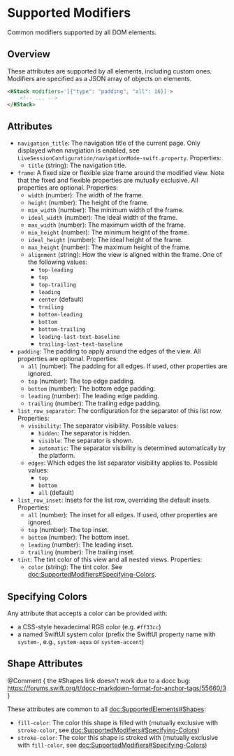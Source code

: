 # Supported Modifiers

Common modifiers supported by all DOM elements.

## Overview

These attributes are supported by all elements, including custom ones. Modifiers are specified as a JSON array of objects on elements.

```html
<HStack modifiers='[{"type": "padding", "all": 16}]'>
    <!-- ... -->
</HStack>
```

## Attributes

- `navigation_title`: The navigation title of the current page. Only displayed when navgiation is enabled, see ``LiveSessionConfiguration/navigationMode-swift.property``. Properties:
    - `title` (string): The navigation title.
- `frame`: A fixed size or flexible size frame around the modified view. Note that the fixed and flexible properties are mutually exclusive. All properties are optional. Properties:
    - `width` (number): The width of the frame.
    - `height` (number): The height of the frame.
    - `min_width` (number): The minimum width of the frame.
    - `ideal_width` (number): The ideal width of the frame.
    - `max_width` (number): The maximum width of the frame.
    - `min_height` (number): The minimum height of the frame.
    - `ideal_height` (number): The ideal height of the frame.
    - `max_height` (number): The maximum height of the frame.
    - `alignment` (string): How the view is aligned within the frame. One of the following values:
        - `top-leading`
        - `top`
        - `top-trailing`
        - `leading`
        - `center` (default)
        - `trailing`
        - `bottom-leading`
        - `bottom`
        - `bottom-trailing`
        - `leading-last-text-baseline`
        - `trailing-last-text-baseline`
- `padding`: The padding to apply around the edges of the view. All properties are optional. Properties:
    - `all` (number): The padding for all edges. If used, other properties are ignored.
    - `top` (number): The top edge padding.
    - `bottom` (number): The bottom edge padding.
    - `leading` (number): The leading edge padding.
    - `trailing` (number): The trailing edge padding.
- `list_row_separator`: The configuration for the separator of this list row. Properties:
    - `visibility`: The separator visibility. Possible values:
        - `hidden`: The separator is hidden.
        - `visible`: The separator is shown.
        - `automatic`: The separator visibility is determined automatically by the platform.
    - `edges`: Which edges the list separator visibility applies to. Possible values:
        - `top`
        - `bottom`
        - `all` (default)
- `list_row_inset`: Insets for the list row, overriding the default insets. Properties:
    - `all` (number): The inset for all edges. If used, other properties are ignored.
    - `top` (number): The top inset.
    - `bottom` (number): The bottom inset.
    - `leading` (number): The leading inset.
    - `trailing` (number): The trailing inset.
- `tint`: The tint color of this view and all nested views. Properties:
    - `color` (string): The tint color. See <doc:SupportedModifiers#Specifying-Colors>.

## Specifying Colors

Any attribute that accepts a color can be provided with:
- a CSS-style hexadecimal RGB color (e.g. `#ff33cc`)
- a named SwiftUI system color (prefix the SwiftUI property name with `system-`, e.g., `system-aqua` or `system-accent`)

## Shape Attributes

@Comment {
    the #Shapes link doesn't work due to a docc bug: https://forums.swift.org/t/docc-markdown-format-for-anchor-tags/55660/3
}

These attributes are common to all <doc:SupportedElements#Shapes>:

- `fill-color`: The color this shape is filled with (mutually exclusive with `stroke-color`, see <doc:SupportedModifiers#Specifying-Colors>)
- `stroke-color`: The color this shape is stroked with (mutually exclusive with `fill-color`, see <doc:SupportedModifiers#Specifying-Colors>)
